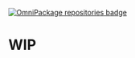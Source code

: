 [![OmniPackage repositories badge](https://repositories.omnipackage.org/oleg/examples-electron/examples-electron.svg)](https://web.omnipackage.org/oleg/examples-electron/install)

# WIP

